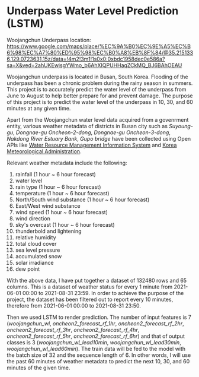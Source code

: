 # Underpass Water Level Prediction (LSTM)
Woojangchun Underpass location:   https://www.google.com/maps/place/%EC%9A%B0%EC%9E%A5%EC%B6%98%EC%A7%80%ED%95%98%EC%B0%A8%EB%8F%84/@35.2151336,129.0723631,15z/data=!4m2!3m1!1s0x0:0xbdc1958dec0e586a?sa=X&ved=2ahUKEwjsgYWmo_b6AhXIQPUHHaqZCkMQ_BJ6BAhOEAU 
  
Woojangchun underpass is located in Busan, South Korea. Flooding of the underpass has been a chronic problem during the rainy season in summers. 
This project is to accurately predict the water level of the underpass from June to August to help better prepare for and prevent damage. The purpose of this project is to predict the water level of the underpass in 10, 30, and 60 minutes at any given time.
  
Apart from the Woojangchun water level data acquired from a govenrment entity, various weather metadata of districts in Busan city such as *Suyoung-gu*, *Dongnae-gu Oncheon-2-dong*, *Dongnae-gu Oncheon-3-dong*, *Nakdong River Estuary Bank*, *Gupo bridge* have been collected using Open APIs like [Water Resource Management Information System](http://www.wamis.go.kr:8080/wamisweb/rf/w3.do#) and [Korea Meteorological Administration](https://data.kma.go.kr/data/rmt/rmtList.do?code=400&pgmNo=570).  
  
Relevant weather metadata include the following:
1. rainfall (1 hour ~ 6 hour forecast)
2. water level
3. rain type (1 hour ~ 6 hour forecast)
4. temperature (1 hour ~ 6 hour forecast)
5. North/South wind substance (1 hour ~ 6 hour forecast)
6. East/West wind substance
7. wind speed (1 hour ~ 6 hour forecast)
8. wind direction
9. sky's overcast (1 hour ~ 6 hour forecast)
10. thunderbold and lightening
11. relative humidity
12. total cloud cover
13. sea level pressure
14. accumulated snow
15. solar irradiance
16. dew point

With the above data, I have put together a dataset of 132480 rows and 65 columns. This is a dataset of weather status for every 1 minute from 2021-06-01 00:00 to 2021-08-31 23:59. In order to achieve the purpose of the project, the dataset has been filtered out to report every 10 minutes, therefore from 2021-06-01 00:00 to 2021-08-31 23:50. 
  
Then we used LSTM to render prediction. The number of input features is 7 (*woojangchun_wl*, *oncheon2_forecast_rf_1hr*, *oncheon2_forecast_rf_2hr*, *oncheon2_forecast_rf_3hr*, *oncheon2_forecast_rf_4hr*, *oncheon2_forecast_rf_5hr*, *oncheon2_forecast_rf_6hr*) and that of output classes is 3 (*woojangchun_wl_lead10min*,	*woojangchun_wl_lead30min*,	*woojangchun_wl_lead60min*). The train data will be fed to the model with the batch size of 32 and the sequence length of 6. In other words, I will use the past 60 minutes of weather metadata to predict the next 10, 30, and 60 minutes of the given time. 
